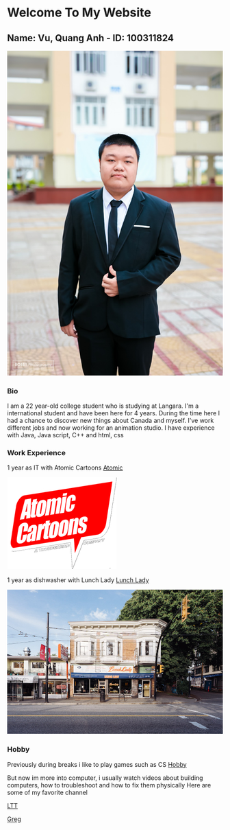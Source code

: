 # Welcome To My Website
## Name: Vu, Quang Anh - ID: 100311824
![Personal image](01-7.jpg)

### Bio
I am  a 22 year-old college student who is studying at Langara. I'm a international student and have been here for 4 years. During the time here I had a chance to discover new things about Canada and myself. I've work different jobs and now working for an animation studio. I have experience with Java, Java script, C++ and html, css

### Work Experience
1 year as IT with Atomic Cartoons
[Atomic](https://atomiccartoons.com/)

![Atomic](image/atomic.png)

1 year as dishwasher with Lunch Lady
[Lunch Lady](https://thelunchlady.com/)

![Lunch Lady](image/LL.jpg)

### Hobby
Previously during breaks i like to play games such as CS
[Hobby](https://store.steampowered.com/app/730/CounterStrike_Global_Offensive/)

But now im more into computer, i usually watch videos about building computers, how to troubleshoot and how to fix them physically
Here are some of my favorite channel

[LTT](https://www.youtube.com/channel/UCXuqSBlHAE6Xw-yeJA0Tunw)

[Greg](https://www.youtube.com/channel/UCmbkRUS_4Efdt5UIhwNqtcw)


